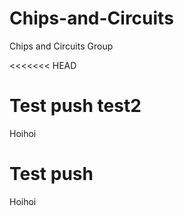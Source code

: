 # Chips-and-Circuits
Chips and Circuits Group

<<<<<<< HEAD
# Test push test2
Hoihoi

# Test push
Hoihoi


